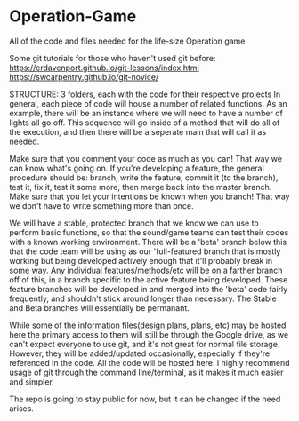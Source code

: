 # Operation-Game
All of the code and files needed for the life-size Operation game 

Some git tutorials for those who haven't used git before:   
https://erdavenport.github.io/git-lessons/index.html    
https://swcarpentry.github.io/git-novice/  

STRUCTURE:
3 folders, each with the code for their respective projects
In general, each piece of code will house a number of related functions. As an example, there will be an instance where we will need to have a number of lights all go off. This sequence will go inside of a method that will do all of the execution, and then there will be a seperate main that will call it as needed.

Make sure that you comment your code as much as you can! That way we can know what's going on.
If you're developing a feature, the general procedure should be: branch, write the feature, commit it (to the branch), test it, fix it, test it some more, then merge back into the master branch. Make sure that you let your intentions be known when you branch! That way we don't have to write something more than once.

We will have a stable, protected branch that we know we can use to perform basic functions, so that the sound/game teams can test their codes with a known working environment. There will be a 'beta' branch below this that the code team will be using as our 'full-featured branch that is mostly working but being developed actively enough that it'll probably break in some way. Any individual features/methods/etc will be on a farther branch off of this, in a branch specific to the active feature being developed. These feature branches will be developed in and merged into the 'beta' code fairly frequently, and shouldn't stick around longer than necessary. The Stable and Beta branches will essentially be permanant.

While some of the information files(design plans, plans, etc) may be hosted here the primary access to them will still be through the Google drive, as we can't expect everyone to use git, and it's not great for normal file storage. However, they will be added/updated occasionally, especially if they're referenced in the code. All the code will be hosted here.
I highly recommend usage of git through the command line/terminal, as it makes it much easier and simpler.

The repo is going to stay public for now, but it can be changed if the need arises.
